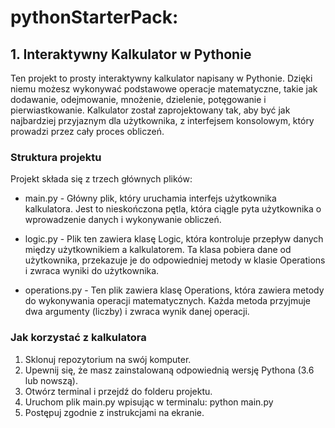 # pythonStarterPack:

## 1. Interaktywny Kalkulator w Pythonie
Ten projekt to prosty interaktywny kalkulator napisany w Pythonie. Dzięki niemu możesz wykonywać podstawowe operacje matematyczne, takie jak dodawanie, odejmowanie, mnożenie, dzielenie, potęgowanie i pierwiastkowanie. Kalkulator został zaprojektowany tak, aby być jak najbardziej przyjaznym dla użytkownika, z interfejsem konsolowym, który prowadzi przez cały proces obliczeń.

### Struktura projektu
Projekt składa się z trzech głównych plików:

- main.py - Główny plik, który uruchamia interfejs użytkownika kalkulatora. Jest to nieskończona pętla, która ciągle pyta użytkownika o wprowadzenie danych i wykonywanie obliczeń.

- logic.py - Plik ten zawiera klasę Logic, która kontroluje przepływ danych między użytkownikiem a kalkulatorem. Ta klasa pobiera dane od użytkownika, przekazuje je do odpowiedniej metody w klasie Operations i zwraca wyniki do użytkownika.

- operations.py - Ten plik zawiera klasę Operations, która zawiera metody do wykonywania operacji matematycznych. Każda metoda przyjmuje dwa argumenty (liczby) i zwraca wynik danej operacji.

### Jak korzystać z kalkulatora
1. Sklonuj repozytorium na swój komputer.
2. Upewnij się, że masz zainstalowaną odpowiednią wersję Pythona (3.6 lub nowszą).
3. Otwórz terminal i przejdź do folderu projektu.
4. Uruchom plik main.py wpisując w terminalu: python main.py
5. Postępuj zgodnie z instrukcjami na ekranie.